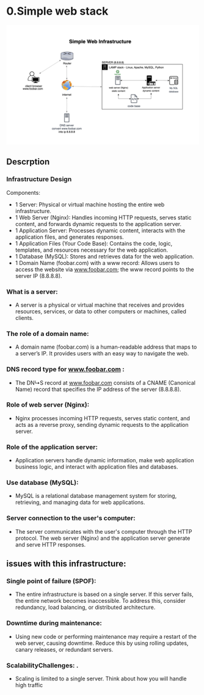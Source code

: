 # 0.Simple web stack

![Infrastructure Design image](0-Simple-desing-Infrastructure.png)

## Descrption

### Infrastructure Design

Components:

- 1 Server: Physical or virtual machine hosting the entire web infrastructure.
- 1 Web Server (Nginx): Handles incoming HTTP requests, serves static content, and forwards dynamic requests to the application server.
- 1 Application Server: Processes dynamic content, interacts with the application files, and generates responses.
- 1 Application Files (Your Code Base): Contains the code, logic, templates, and resources necessary for the web application.
- 1 Database (MySQL): Stores and retrieves data for the web application.
- 1 Domain Name (foobar.com) with a www record: Allows users to access the website via www.foobar.com; the www record points to the server IP (8.8.8.8).


### What is a server:

- A server is a physical or virtual machine that receives and provides resources, services, or data to other computers or machines, called clients.


### The role of a domain name:

- A domain name (foobar.com) is a human-readable address that maps to a server’s IP. It provides users with an easy way to navigate the web.


### DNS record type for www.foobar.com :

- The DN↳S record at www.foobar.com consists of a CNAME (Canonical Name) record that specifies the IP address of the server (8.8.8.8).


### Role of web server (Nginx):

- Nginx processes incoming HTTP requests, serves static content, and acts as a reverse proxy, sending dynamic requests to the application server.


### Role of the application server:

- Application servers handle dynamic information, make web application business logic, and interact with application files and databases.


### Use database (MySQL):

- MySQL is a relational database management system for storing, retrieving, and managing data for web applications.


### Server connection to the user's computer:

- The server communicates with the user's computer through the HTTP protocol. The web server (Nginx) and the application server generate and serve HTTP responses.


## issues with this infrastructure:

### Single point of failure (SPOF):

- The entire infrastructure is based on a single server. If this server fails, the entire network becomes inaccessible. To address this, consider redundancy, load balancing, or distributed architecture.


### Downtime during maintenance:

- Using new code or performing maintenance may require a restart of the web server, causing downtime. Reduce this by using rolling updates, canary releases, or redundant servers.


### ScalabilityChallenges: .

- Scaling is limited to a single server. Think about how you will handle high traffic
